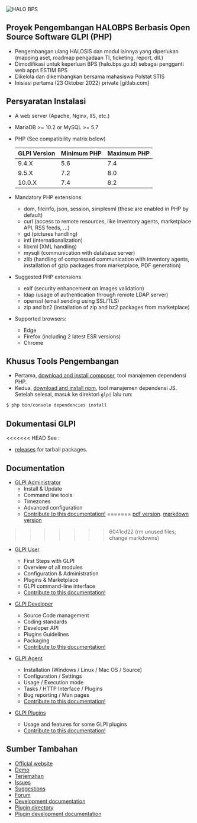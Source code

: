 ![HALO BPS](https://upload.wikimedia.org/wikipedia/commons/thumb/2/28/Lambang_Badan_Pusat_Statistik_%28BPS%29_Indonesia.svg/1280px-Lambang_Badan_Pusat_Statistik_%28BPS%29_Indonesia.svg.png)

## Proyek Pengembangan HALOBPS Berbasis Open Source Software GLPI (PHP)
* Pengembangan ulang HALOSIS dan modul lainnya yang diperlukan (mapping aset, roadmap pengadaan TI, ticketing, report, dll.)
* Dimodifikasi untuk keperluan BPS (halo.bps.go.id) sebagai pengganti web apps ESTIM BPS
* Dikelola dan dikembangkan bersama mahasiswa Polstat STIS
* Inisiasi pertama (23 Oktober 2022) private [gitlab.com]

## Persyaratan Instalasi

* A web server (Apache, Nginx, IIS, etc.)
* MariaDB >= 10.2 or MySQL >= 5.7
* PHP (See compatibility matrix below)

    | GLPI Version | Minimum PHP | Maximum PHP |
    | ------------ | ----------- | ----------- |
    | 9.4.X        | 5.6         | 7.4         |
    | 9.5.X        | 7.2         | 8.0         |
    | 10.0.X       | 7.4         | 8.2         |
* Mandatory PHP extensions:
    - dom, fileinfo, json, session, simplexml (these are enabled in PHP by default)
    - curl (access to remote resources, like inventory agents, marketplace API, RSS feeds, ...)
    - gd (pictures handling)
    - intl (internationalization)
    - libxml (XML handling)
    - mysqli (communication with database server)
    - zlib (handling of compressed communication with inventory agents, installation of gzip packages from marketplace, PDF generation)

* Suggested PHP extensions
    - exif (security enhancement on images validation)
    - ldap (usage of authentication through remote LDAP server)
    - openssl (email sending using SSL/TLS)
    - zip and bz2 (installation of zip and bz2 packages from marketplace)

 * Supported browsers:
    - Edge
    - Firefox (including 2 latest ESR versions)
    - Chrome

## Khusus Tools Pengembangan
* Pertama, [download and install composer](https://getcomposer.org/), tool manajemen dependensi PHP.
* Kedua, [download and install npm](https://www.npmjs.com/), tool manajemen dependensi JS.
Setelah selesai, masuk ke direktori ```glpi``` lalu run:

```bash
$ php bin/console dependencies install
```

## Dokumentasi GLPI

<<<<<<< HEAD
See :
* [releases](https://github.com/glpi-project/glpi/releases) for tarball packages.


## Documentation

* [GLPI Administrator](https://glpi-install.readthedocs.io)
    * Install & Update
    * Command line tools
    * Timezones
    * Advanced configuration
    * [Contribute to this documentation!](https://github.com/glpi-project/doc-install)
=======
[pdf version](https://forge.glpi-project.org/attachments/download/1901/glpidoc-0.85-en-partial.pdf).
[markdown version](https://github.com/glpi-project/doc)
>>>>>>> 6041cd22 (rm unused files; change markdowns)

* [GLPI User](https://glpi-user-documentation.readthedocs.io)
    * First Steps with GLPI
    * Overview of all modules
    * Configuration & Administration
    * Plugins & Marketplace
    * GLPI command-line interface
    * [Contribute to this documentation!](https://github.com/glpi-project/doc)

* [GLPI Developer](https://glpi-developer-documentation.readthedocs.io)
    * Source Code management
    * Coding standards
    * Developer API
    * Plugins Guidelines
    * Packaging
    * [Contribute to this documentation!](https://github.com/glpi-project/docdev)

* [GLPI Agent](https://glpi-agent.readthedocs.io)
    * Installation (Windows / Linux / Mac OS / Source)
    * Configuration / Settings
    * Usage / Execution mode
    * Tasks / HTTP Interface / Plugins
    * Bug reporting / Man pages
    * [Contribute to this documentation!](https://github.com/glpi-project/doc-agent)

* [GLPI Plugins](https://glpi-plugins.readthedocs.io)
    * Usage and features for some GLPI plugins
    * [Contribute to this documentation!](https://github.com/pluginsglpi/doc)

## Sumber Tambahan

* [Official website](http://glpi-project.org)
* [Demo](https://www.glpi-network.cloud)
* [Terjemahan](https://www.transifex.com/glpi/public/)
* [Issues](https://github.com/glpi-project/glpi/issues)
* [Suggestions](http://suggest.glpi-project.org)
* [Forum](http://forum.glpi-project.org)
* [Development documentation](http://glpi-developer-documentation.readthedocs.io/en/master/)
* [Plugin directory](http://plugins.glpi-project.org)
* [Plugin development documentation](http://glpi-developer-documentation.readthedocs.io/en/master/plugins/index.html)
